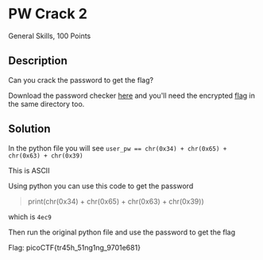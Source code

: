 # PW Crack 2
General Skills, 100 Points
## Description
Can you crack the password to get the flag?

Download the password checker [here](https://artifacts.picoctf.net/c/17/level2.py) and you'll need the encrypted [flag](https://artifacts.picoctf.net/c/17/level2.flag.txt.enc) in the same directory too.
## Solution
In the python file you will see `user_pw == chr(0x34) + chr(0x65) + chr(0x63) + chr(0x39)` 

This is ASCII

Using python you can use this code to get the password
>print(chr(0x34) + chr(0x65) + chr(0x63) + chr(0x39))

which is `4ec9`

Then run the original python file and use the password to get the flag

Flag: picoCTF{tr45h_51ng1ng_9701e681}
